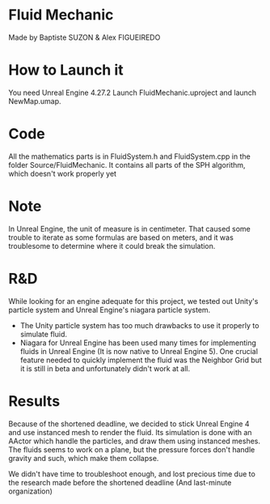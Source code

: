 ﻿# Fluid Mechanic

Made by Baptiste SUZON & Alex FIGUEIREDO

# How to Launch it

You need Unreal Engine 4.27.2
Launch FluidMechanic.uproject and launch NewMap.umap.

# Code

All the mathematics parts is in FluidSystem.h and FluidSystem.cpp in the folder Source/FluidMechanic.
It contains all parts of the SPH algorithm, which doesn't work properly yet

# Note

In Unreal Engine, the unit of measure is in centimeter. That caused some trouble to iterate as some formulas
are based on meters, and it was troublesome to determine where it could break the simulation.

# R&D

While looking for an engine adequate for this project, we tested out Unity's particle system and Unreal Engine's niagara
particle system.

- The Unity particle system has too much drawbacks to use it properly to simulate
  fluid.
- Niagara for Unreal Engine has been used many times for implementing fluids in Unreal Engine (It is now native to
  Unreal Engine 5). One crucial feature needed to quickly implement the fluid was the Neighbor Grid but it is still in
  beta and unfortunately didn't work at all.

# Results

Because of the shortened deadline, we decided to stick Unreal Engine 4 and use instanced mesh to render the fluid.
Its simulation is done with an AActor which handle the particles, and draw them using instanced meshes.
The fluids seems to work on a plane, but the pressure forces don't handle gravity and such, which make them collapse.

We didn't have time to troubleshoot enough, and lost precious time due to the research made before the shortened
deadline (And last-minute organization)